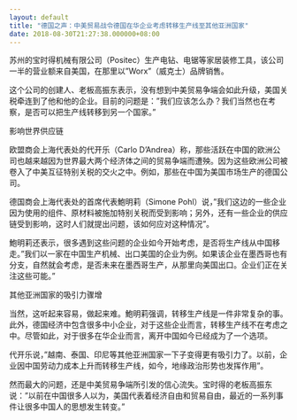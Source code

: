 ```yaml
---
layout: default
title: "德国之声：中美贸易战令德国在华企业考虑转移生产线至其他亚洲国家"
date: 2018-08-30T21:27:38.000000+08:00
---
```


苏州的宝时得机械有限公司（Positec）生产电钻、电锯等家居装修工具，该公司一半的营业额来自美国，在那里以”Worx”（威克士）品牌销售。

这个公司的创建人、老板高振东表示，没有想到中美贸易争端会如此升级，美国关税牵连到了他和他的企业。目前的问题是：”我们应该怎么办？我们当然也在考察，是否可以把生产线转移到另一个国家。” 

影响世界供应链

欧盟商会上海代表处的代开乐（Carlo D’Andrea）称，那些活跃在中国的欧洲公司也越来越因为世界最大两个经济体之间的贸易争端而遭殃。因为这些欧洲公司被卷入了中美互征特别关税的交火之中。例如，那些在中国为美国市场生产的德国公司。

德国商会上海代表处的首席代表鮑明莉（Simone Pohl）说，”我们这边的一些企业因为使用的组件、原材料被施加特别关税而受到影响；另外，还有一些企业的供应链受到影响，这时人们就提出问题，该如何应对这种情况”。

鮑明莉还表示，很多遇到这些问题的企业如今开始考虑，是否将生产线从中国移走。”我们以一家在中国生产机械、出口美国的企业为例。如果该企业在墨西哥也有分支，自然就会考虑，是否未来在墨西哥生产，从那里向美国出口。企业们正在关注这些可能。”

其他亚洲国家的吸引力骤增

当然，这听起来容易，做起来难。鮑明莉强调，转移生产线是一件非常复杂的事。此外，德国经济中包含很多中小企业，对于这些企业而言，转移生产线不在考虑之中。尽管如此，对于很多在华企业而言，离开中国如今已经成为了一个选项。

代开乐说，”越南、泰国、印尼等其他亚洲国家一下子变得更有吸引力了。以前，企业因中国劳动力成本上升而转移生产线，如今，地缘政治形势也发挥作用”。

然而最大的问题，还是中美贸易争端所引发的信心流失。宝时得的老板高振东说：”以前在中国很多人以为，美国代表着经济自由和贸易自由，最近的一系列事件让很多中国人的思想发生转变。”

